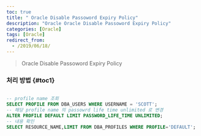 ```yaml
---
toc: true
title: " Oracle Disable Passoword Expiry Policy"
description: "Oracle Oracle Disable Passoword Expiry Policy"
categories: [Oracle]
tags: [Oracle]
redirect_from:
  - /2019/06/18/
---
```


> Oracle Disable Passoword Expiry Policy

### 처리 방법 {#toc1}

```sql

-- profile name 조회
SELECT PROFILE FROM DBA_USERS WHERE USERNAME = 'SCOTT';
-- 해당 profile name 의 passowrd life time unlimited 로 변경
ALTER PROFILE DEFAULT LIMIT PASSWORD_LIFE_TIME UNLIMITED;
-- 내용 확인
SELECT RESOURCE_NAME,LIMIT FROM DBA_PROFILES WHERE PROFILE='DEFAULT';

```


